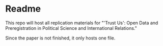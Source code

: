 # Readme
This repo will host all replication materials for "'Trust Us': Open Data and Preregistration in Political Science and International Relations."

Since the paper is not finished, it only hosts one file.
